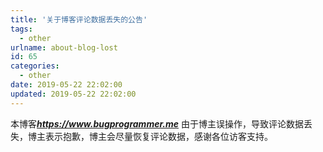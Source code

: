 ```yaml
---
title: '关于博客评论数据丢失的公告'
tags:
  - other
urlname: about-blog-lost
id: 65
categories:
  - other
date: 2019-05-22 22:02:00
updated: 2019-05-22 22:02:00
---
```


本博客***https://www.bugprogrammer.me*** 由于博主误操作，导致评论数据丢失，博主表示抱歉，博主会尽量恢复评论数据，感谢各位访客支持。